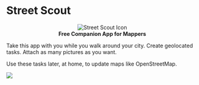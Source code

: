 # Street Scout

<p align="center">
  <img src="https://github.com/user-attachments/assets/6c7103be-845e-495b-8edb-0fc2d03fe82d" alt="Street Scout Icon"><br>
  <strong>Free Companion App for Mappers</strong>
</p>

Take this app with you while you walk around your city. Create geolocated tasks. Attach as many pictures as you want.

Use these tasks later, at home, to update maps like OpenStreetMap.

<a href="https://apps.apple.com/app/street-scout/id6695758358" target="_blank"><img src="https://github.com/user-attachments/assets/412fd662-678b-4b09-b222-1353dca3fbf7"></a>    


